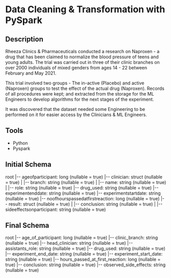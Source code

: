 # Data Cleaning & Transformation with PySpark

## Description
<p>Rheeza Clinics & Pharmaceuticals conducted a research on Naproxen - a drug that has been claimed to normalize the blood pressure of teens and young adults. The trial was carried out in three of their clinic branches on over 2000 individuals of mixed genders from ages 14 - 22 between February and May 2021.</p>
<p>This trial involved two groups - The in-active (Placebo) and active (Naproxen) groups to test the effect of the actual drug (Naproxen). Records of all procedures were kept; and extracted from the storage for the ML Engineers to develop algorithms for the next stages of the experiment.</p>
<p>It was discovered that the dataset needed some Engineering to be performed on it for easier access by the Clinicians & ML Engineers.</p>

## Tools
<ul>
    <li>Python</li>
    <li>Pyspark</li>
</ul>


## Initial Schema
root
 |-- ageofparticipant: long (nullable = true)
 |-- clinician: struct (nullable = true)
 |    |-- branch: string (nullable = true)
 |    |-- name: string (nullable = true)
 |    |-- role: string (nullable = true)
 |-- drug_used: string (nullable = true)
 |-- experimentenddate: string (nullable = true)
 |-- experimentstartdate: string (nullable = true)
 |-- noofhourspassedatfirstreaction: long (nullable = true)
 |-- result: struct (nullable = true)
 |    |-- conclusion: string (nullable = true)
 |    |-- sideeffectsonparticipant: string (nullable = true)


 ## Final Schema
 root
 |-- age_of_participant: long (nullable = true)
 |-- clinic_branch: string (nullable = true)
 |-- head_clinician: string (nullable = true)
 |-- assistants_role: string (nullable = true)
 |-- drug_used: string (nullable = true)
 |-- experiment_end_date: string (nullable = true)
 |-- experiment_start_date: string (nullable = true)
 |-- hours_passed_at_first_reaction: long (nullable = true)
 |-- conclusion: string (nullable = true)
 |-- observed_side_effects: string (nullable = true)